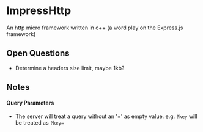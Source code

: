 # ImpressHttp
An http micro framework written in c++ (a word play on the Express.js framework)

## Open Questions
- Determine a headers size limit, maybe 1kb? 

## Notes
#### Query Parameters
- The server will treat a query without an '=' as empty value.
  e.g. `?key` will be treated as `?key=`